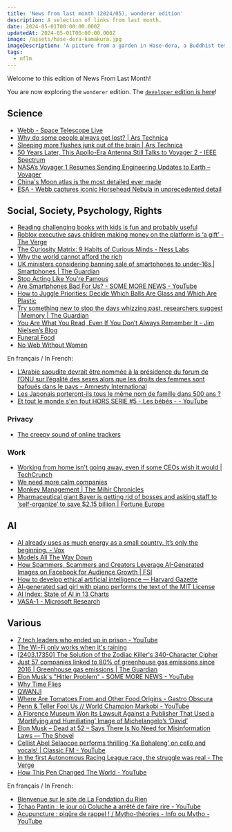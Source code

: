 ```yaml
---
title: 'News from last month (2024/05), wonderer edition'
description: A selection of links from last month.
date: 2024-05-01T00:00:00.000Z
updatedAt: 2024-05-01T00:00:00.000Z
image: /assets/hase-dera-kamakura.jpg
imageDescription: 'A picture from a garden in Hase-dera, a Buddhist temple in Kamakura.'
tags:
  - nflm
---
```


Welcome to this edition of News From Last Month!

You are now exploring the `wonderer` edition. The [`developer` edition is here](/news-from-last-month-202405-developer-edition)!

## Science

- [Webb - Space Telescope Live](https://spacetelescopelive.org/webb?obsId=01HTJT20C0STKNZ01KQYGEKBQ1) <!-- TAGS: 202404,science -->
- [Why do some people always get lost? | Ars Technica](https://arstechnica.com/science/2024/04/why-do-some-people-always-get-lost/) <!-- TAGS: 202404,science -->
- [Sleeping more flushes junk out of the brain | Ars Technica](https://arstechnica.com/science/2024/04/sleeping-more-flushes-junk-out-of-the-brain/) <!-- TAGS: 202404,science -->
- [50 Years Later, This Apollo-Era Antenna Still Talks to Voyager 2 - IEEE Spectrum](https://spectrum.ieee.org/apollo-era-antenna-voyager-2) <!-- TAGS: 202404,science -->
- [NASA’s Voyager 1 Resumes Sending Engineering Updates to Earth – Voyager](https://blogs.nasa.gov/voyager/2024/04/22/nasas-voyager-1-resumes-sending-engineering-updates-to-earth/) <!-- TAGS: 202404,science -->
- [China's Moon atlas is the most detailed ever made](https://www.nature.com/articles/d41586-024-01223-0) <!-- TAGS: 202404,science -->
- [ESA - Webb captures iconic Horsehead Nebula in unprecedented detail](https://www.esa.int/Science_Exploration/Space_Science/Webb/Webb_captures_iconic_Horsehead_Nebula_in_unprecedented_detail) <!-- TAGS: 202404,science -->

## Social, Society, Psychology, Rights

- [Reading challenging books with kids is fun and probably useful](https://www.henrikkarlsson.xyz/p/reading-comprehension) <!-- TAGS: 202404,social -->
- [Roblox executive says children making money on the platform is ‘a gift’ - The Verge](https://www.theverge.com/2024/4/4/24121420/roblox-child-exploitation-robux-child-labor) <!-- TAGS: 202404,social -->
- [The Curiosity Matrix: 9 Habits of Curious Minds - Ness Labs](https://nesslabs.com/curiosity-matrix) <!-- TAGS: 202404,social -->
- [Why the world cannot afford the rich](https://www.nature.com/articles/d41586-024-00723-3) <!-- TAGS: 202404,social -->
- [UK ministers considering banning sale of smartphones to under-16s | Smartphones | The Guardian](https://www.theguardian.com/technology/2024/apr/10/uk-ministers-considering-banning-sale-of-smartphones-to-under-16s) <!-- TAGS: 202404,social -->
- [Stop Acting Like You're Famous](https://ajkprojects.com/stopactinglikeyourefamous) <!-- TAGS: 202404,social -->
- [Are Smartphones Bad For Us? - SOME MORE NEWS - YouTube](https://www.youtube.com/watch?v=5aFQY6-Mxcw) <!-- TAGS: 202404,social -->
- [How to Juggle Priorities: Decide Which Balls Are Glass and Which Are Plastic](https://ashleyjanssen.com/how-to-juggle-priorities-decide-which-balls-are-glass-and-which-are-plastic/?utm_source=cassidoo&utm_medium=email&utm_campaign=all-creative-people-want-to-do-the-unexpected) <!-- TAGS: 202404,social -->
- [Try something new to stop the days whizzing past, researchers suggest | Memory | The Guardian](https://www.theguardian.com/science/2024/apr/22/try-something-new-to-stop-the-days-whizzing-past-researchers-suggest) <!-- TAGS: 202404,social -->
- [You Are What You Read, Even If You Don’t Always Remember It - Jim Nielsen’s Blog](https://blog.jim-nielsen.com/2024/you-are-what-you-read/) <!-- TAGS: 202404,social -->
- [Funeral Food](https://currentpub.com/2024/04/22/funeral-food/) <!-- TAGS: 202404,social -->
- [No Web Without Women](https://nowebwithoutwomen.com/) <!-- TAGS: 202404,social -->

En français / In French:

- [L’Arabie saoudite devrait être nommée à la présidence du forum de l’ONU sur l’égalité des sexes alors que les droits des femmes sont bafoués dans le pays - Amnesty International](https://www.amnesty.org/fr/latest/news/2024/03/saudi-arabia-to-be-appointed-chair-of-uns-gender-equality-forum-amid-ongoing-assault-on-womens-rights/) <!-- TAGS: 202404,fr,social -->
- [Les Japonais porteront-ils tous le même nom de famille dans 500 ans ?](https://www.francetvinfo.fr/monde/japon/les-japonais-porteront-ils-tous-le-meme-nom-de-famille-dans-500-ans_6466226.html) <!-- TAGS: 202404,fr,social -->
- [Et tout le monde s'en fout HORS SERIE #5 - Les bébés - - YouTube](https://www.youtube.com/watch?v=JK5Uu1FqVpg) <!-- TAGS: 202404,fr,social -->

### Privacy

- [The creepy sound of online trackers](https://axbom.com/the-creepy-sound-of-online-trackers/) <!-- TAGS: 202404,privacy -->

### Work

- [Working from home isn't going away, even if some CEOs wish it would | TechCrunch](https://techcrunch.com/2024/04/07/working-from-home-isnt-going-away-even-if-some-ceos-wish-it-would/) <!-- TAGS: 202404,work -->
- [We need more calm companies](https://justinjackson.ca/calm-company) <!-- TAGS: 202404,work -->
- [Monkey Management | The Mihir Chronicles](https://mihirchronicles.com/monkey-management/) <!-- TAGS: 202404,work -->
- [Pharmaceutical giant Bayer is getting rid of bosses and asking staff to ‘self-organize’ to save $2.15 billion | Fortune Europe](https://fortune.com/europe/2024/04/11/pharmaceutical-giant-bayer-ceo-bill-anderson-rid-bosses-staff-self-organize-save-2-billion/) <!-- TAGS: 202404,work -->

## AI

- [AI already uses as much energy as a small country. It’s only the beginning. - Vox](https://www.vox.com/climate/2024/3/28/24111721/ai-uses-a-lot-of-energy-experts-expect-it-to-double-in-just-a-few-years) <!-- TAGS: 202404,ai -->
- [Models All The Way Down](https://knowingmachines.org/models-all-the-way) <!-- TAGS: 202404,ai -->
- [How Spammers, Scammers and Creators Leverage AI-Generated Images on Facebook for Audience Growth | FSI](https://cyber.fsi.stanford.edu/io/news/ai-spam-accounts-build-followers) <!-- TAGS: 202404,ai -->
- [How to develop ethical artificial intelligence — Harvard Gazette](https://news.harvard.edu/gazette/story/2024/04/how-to-develop-ethical-artificial-intelligence-ai-harvard-thinking-podcast/) <!-- TAGS: 202404,ai -->
- [AI-generated sad girl with piano performs the text of the MIT License](https://suno.com/song/da6d4a83-1001-4694-8c28-648a6e8bad0a) <!-- TAGS: 202404,ai -->
- [AI Index: State of AI in 13 Charts](https://hai.stanford.edu/news/ai-index-state-ai-13-charts) <!-- TAGS: 202404,ai -->
- [VASA-1 - Microsoft Research](https://www.microsoft.com/en-us/research/project/vasa-1/) <!-- TAGS: 202404,ai -->

## Various

- [7 tech leaders who ended up in prison - YouTube](https://www.youtube.com/watch?v=CWeSzhJpJ9U) <!-- TAGS: 202404,various -->
- [The Wi-Fi only works when it's raining](https://predr.ag/blog/wifi-only-works-when-its-raining/) <!-- TAGS: 202404,various -->
- [[2403.17350] The Solution of the Zodiac Killer's 340-Character Cipher](https://arxiv.org/abs/2403.17350) <!-- TAGS: 202404,various -->
- [Just 57 companies linked to 80% of greenhouse gas emissions since 2016 | Greenhouse gas emissions | The Guardian](https://www.theguardian.com/environment/2024/apr/04/just-57-companies-linked-to-80-of-greenhouse-gas-emissions-since-2016) <!-- TAGS: 202404,various -->
- [Elon Musk's "Hitler Problem" - SOME MORE NEWS - YouTube](https://www.youtube.com/watch?v=xDyPSKLy5E4) <!-- TAGS: 202404,various -->
- [Why Time Flies](https://www.maximiliankiener.com/digitalprojects/time/) <!-- TAGS: 202404,various -->
- [QWANJI](https://byronicalpatrick.github.io/qwanji/) <!-- TAGS: 202404,various -->
- [Where Are Tomatoes From and Other Food Origins - Gastro Obscura](https://www.atlasobscura.com/articles/food-origins-map) <!-- TAGS: 202404,various -->
- [Penn & Teller Fool Us // World Champion Markobi - YouTube](https://www.youtube.com/watch?v=gAfWL8rTTxU) <!-- TAGS: 202404,various -->
- [A Florence Museum Won Its Lawsuit Against a Publisher That Used a ‘Mortifying and Humiliating’ Image of Michelangelo’s ‘David’](https://news.artnet.com/art-world/florence-gallerie-dellaccademia-wins-david-lawsuit-2313262) <!-- TAGS: 202404,various -->
- [Elon Musk – Dead at 52 – Says There Is No Need for Misinformation Laws — The Shovel](https://theshovel.com.au/2024/04/23/elon-musk-dead-at-52-misinformation-laws/) <!-- TAGS: 202404,various -->
- [Cellist Abel Selaocoe performs thrilling ‘Ka Bohaleng’ on cello and vocals! | Classic FM - YouTube](https://www.youtube.com/watch?v=G1OQ1cuHlsk) <!-- TAGS: 202404,various -->
- [In the first Autonomous Racing League race, the struggle was real - The Verge](https://www.theverge.com/2024/4/27/24142989/a2rl-autonomous-race-cars-f1-abu-dhabi) <!-- TAGS: 202404,various -->
- [How This Pen Changed The World - YouTube](https://www.youtube.com/watch?v=Nb1PrONDHhk) <!-- TAGS: 202404,various -->

En français / In French:

- [Bienvenue sur le site de La Fondation du Rien](https://www.fondationdurien.org/) <!-- TAGS: 202404,fr,various -->
- [Tchao Pantin : le jour où Coluche a arrêté de faire rire - YouTube](https://www.youtube.com/watch?v=mqMUniMScGw&si=wEo6Vl7K803KuLfX) <!-- TAGS: 202404,fr,various -->
- [Acupuncture : piqûre de rappel ! / Mytho-théories - Info ou Mytho - YouTube](https://www.youtube.com/watch?v=48Rgu0jnZo0) <!-- TAGS: 202404,fr,various -->

